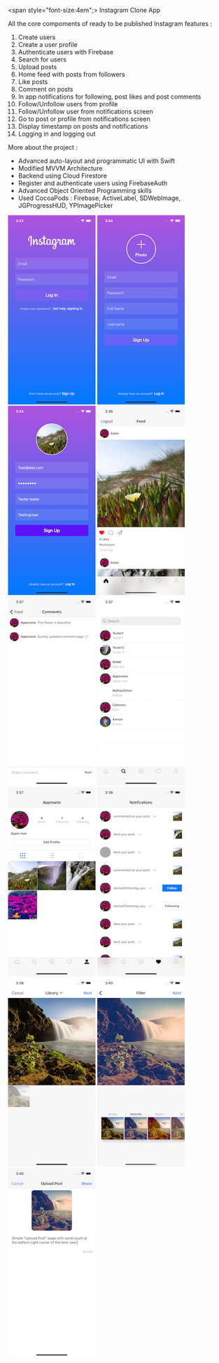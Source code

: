 <span style="font-size:4em";> Instagram Clone App </span>

All the core compoments of ready to be published Instagram features :

1. Create users
2. Create a user profile
3. Authenticate users with Firebase
4. Search for users
5. Upload posts
6. Home feed with posts from followers
7. Like posts
8. Comment on posts 
9. In app notifications for following, post likes and post comments
10. Follow/Unfollow users from profile
11. Follow/Unfollow user from notifications screen
12. Go to post or profile from notifications screen
13. Display timestamp on posts and notifications
14. Logging in and logging out


More about the project :

- Advanced auto-layout and programmatic UI with Swift
- Modified MVVM Architecture
- Backend using Cloud Firestore
- Register and authenticate users using FirebaseAuth
- Advanced Object Oriented Programming skills
- Used CocoaPods : Firebase, ActiveLabel, SDWebImage, JGProgressHUD, YPImagePicker

![login](Documentation/login.png)
![register](Documentation/register.png)
![register_filled](Documentation/register_filled.png)
![feed](Documentation/feed.png)
![commentPage](Documentation/commentPage.png)
![userSearch](Documentation/userSearch.png)
![profile](Documentation/profile.png)
![notification](Documentation/notification.png)
![photoSelect](Documentation/photoSelect.png)
![photo_filter](Documentation/photo_filter.png)
![posting_page](Documentation/posting_page.png)
